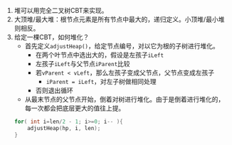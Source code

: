 1.	堆可以用完全二叉树CBT来实现。
2.	大顶堆/最大堆：根节点元素是所有节点中最大的，递归定义。小顶堆/最小堆则相反。
3.	给定一棵CBT，如何堆化？
	*	首先定义`adjustHeap()`，给定节点编号，对以它为根的子树进行堆化。
		*	在两个叶节点中选出大的，假设是左孩子`iLeft`
		*	左孩子`iLeft`与父节点`iParent`比较
		*	若`vParent < vLeft`，那么左孩子变成父节点，父节点变成左孩子
			*	`iParent = iLeft`，对左子树做相同处理
		*	否则退出循环
	*	从最末节点的父节点开始，倒着对树进行堆化。由于是倒着进行堆化的，每一次都会把底层更大的值往上提。
	```cpp
	for( int i=len/2 - 1; i>=0; i-- ){
		adjustHeap(hp, i, len);
	}
	```